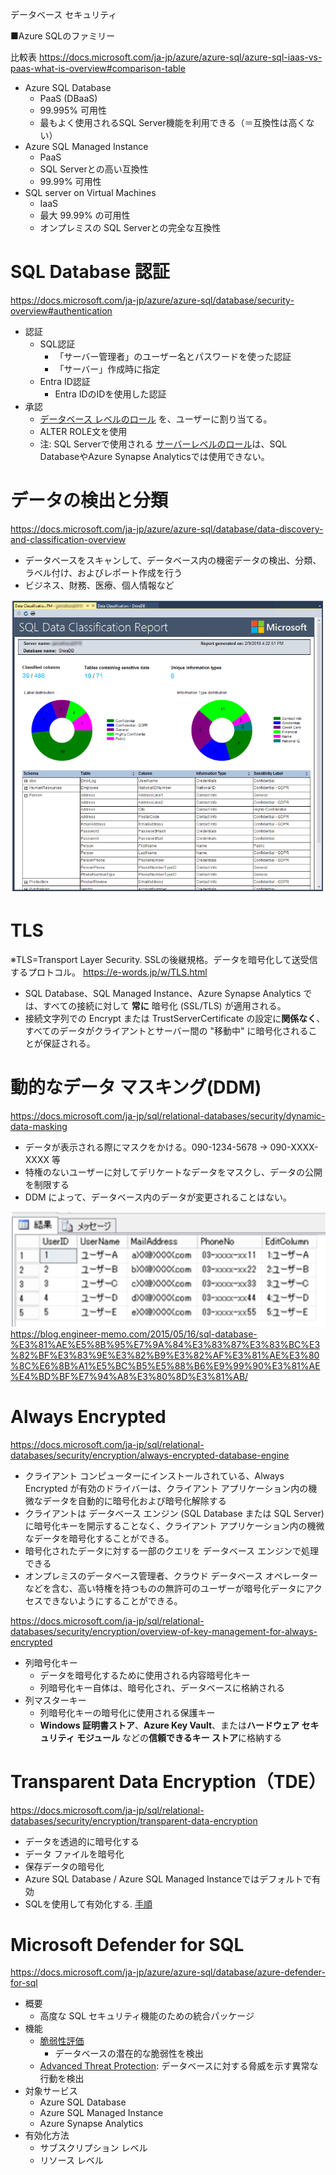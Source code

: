 データベース セキュリティ

■Azure SQLのファミリー

比較表
https://docs.microsoft.com/ja-jp/azure/azure-sql/azure-sql-iaas-vs-paas-what-is-overview#comparison-table

- Azure SQL Database
  - PaaS (DBaaS)
  - 99.995% 可用性
  - 最もよく使用されるSQL Server機能を利用できる（＝互換性は高くない）
- Azure SQL Managed Instance
  - PaaS
  - SQL Serverとの高い互換性
  - 99.99% 可用性
- SQL server on Virtual Machines
  - IaaS
  - 最大 99.99% の可用性
  - オンプレミスの SQL Serverとの完全な互換性

# SQL Database 認証

https://docs.microsoft.com/ja-jp/azure/azure-sql/database/security-overview#authentication

- 認証
  - SQL認証
    - 「サーバー管理者」のユーザー名とパスワードを使った認証
    - 「サーバー」作成時に指定
  - Entra ID認証
    - Entra IDのIDを使用した認証
- 承認
  - [データベース レベルのロール](https://docs.microsoft.com/ja-jp/sql/relational-databases/security/authentication-access/database-level-roles?view=sql-server-ver15) を、ユーザーに割り当てる。
  - ALTER ROLE文を使用
  - 注: SQL Serverで使用される [サーバーレベルのロール](https://docs.microsoft.com/ja-jp/sql/relational-databases/security/authentication-access/server-level-roles?view=sql-server-ver15)は、SQL DatabaseやAzure Synapse Analyticsでは使用できない。

<!--
# SQL Database ファイアウォール

https://docs.microsoft.com/ja-jp/azure/azure-sql/database/security-overview#network-security

■ファイアウォールの種類

- [IP ファイアウォール規則](https://docs.microsoft.com/ja-jp/azure/azure-sql/database/firewall-configure)
  - 各要求の送信元 IP アドレスに基づいてデータベースへのアクセス権を付与
  - データベース レベルの IP ファイアウォール規則
  - サーバーレベルの IP ファイアウォール規則
- [仮想ネットワーク ファイアウォールの規則](https://docs.microsoft.com/ja-jp/azure/azure-sql/database/vnet-service-endpoint-rule-overview)
  - 仮想ネットワーク内の特定のサブネットから送信される通信を許可するかどうかを制御
  - サーバー レベルにのみ適用

■[IPファイアウォールの評価の順序](https://docs.microsoft.com/ja-jp/azure/azure-sql/database/firewall-configure#how-the-firewall-works)

- データベース レベルの IP ファイアウォール規則で許可されたIPからのアクセスであれば、そのデータベースに接続可能
- サーバーレベルの IP ファイアウォール規則で許可されたIPからのアクセスであれば、サーバーに接続可能
- いずれでもない場合は接続が不可能

可能な限り、データベース レベルの IP ファイアウォール規則を使用することが推奨されている。


# Elastic Pool

[PDF資料](../pdf/mod3/Elastic%20Pool.pdf)

- 予期できない多様な使用ニーズを持つ複数のデータベースを管理しスケーリングするための、シンプルでコスト効率の高いソリューション
- エラスティック プール内のデータベースは、単一のサーバー上にあり、プールのリソースを共有

**Azure SQL Databaseでのみサポート**

# 購入モデル

https://docs.microsoft.com/ja-jp/azure/azure-sql/database/purchasing-models

- [仮想コアベース](https://docs.microsoft.com/ja-jp/azure/azure-sql/database/service-tiers-sql-database-vcore)
  - 推奨
- [DTU ベース](https://docs.microsoft.com/ja-jp/azure/azure-sql/database/service-tiers-dtu)
  - **Azure SQL Databaseでのみサポート。Azure SQL Managed Instancesではサポートされない**

# DTUとは

https://docs.microsoft.com/ja-jp/azure/azure-sql/database/purchasing-models#dtu-based-purchasing-model

- データベース トランザクション ユニット (DTU) 
- CPU、メモリ、読み取り、書き込みを組み合わせた測定値
- DTUを2倍にすると、利用できるリソースが2倍になる

# DTU ベースのサービス レベル

https://docs.microsoft.com/ja-jp/azure/azure-sql/database/service-tiers-dtu

- Basic
  - バックアップ: 最大7日間保有
- Standard
  - バックアップ: 最大35日間保有
  - 列ストアインデックス作成をサポート(S3以上)
- Premium
  - バックアップ: 最大35日間保有
  - インメモリOLTPをサポート
  - 列ストアインデックス作成をサポート
-->

# データの検出と分類

https://docs.microsoft.com/ja-jp/azure/azure-sql/database/data-discovery-and-classification-overview

- データベースをスキャンして、データベース内の機密データの検出、分類、ラベル付け、およびレポート作成を行う
- ビジネス、財務、医療、個人情報など

![](images/ss-2022-09-30-09-27-07.png)

# TLS

※TLS=Transport Layer Security. SSLの後継規格。データを暗号化して送受信するプロトコル。
https://e-words.jp/w/TLS.html


- SQL Database、SQL Managed Instance、Azure Synapse Analytics では、すべての接続に対して **常に** 暗号化 (SSL/TLS) が適用される。
- 接続文字列での Encrypt または TrustServerCertificate の設定に**関係なく**、すべてのデータがクライアントとサーバー間の "移動中" に暗号化されることが保証される。

# 動的なデータ マスキング(DDM)

https://docs.microsoft.com/ja-jp/sql/relational-databases/security/dynamic-data-masking

- データが表示される際にマスクをかける。090-1234-5678 → 090-XXXX-XXXX 等
- 特権のないユーザーに対してデリケートなデータをマスクし、データの公開を制限する
- DDM によって、データベース内のデータが変更されることはない。

![](images/ss-2022-09-30-09-29-02.png)
https://blog.engineer-memo.com/2015/05/16/sql-database-%E3%81%AE%E5%8B%95%E7%9A%84%E3%83%87%E3%83%BC%E3%82%BF%E3%83%9E%E3%82%B9%E3%82%AF%E3%81%AE%E3%80%8C%E6%8B%A1%E5%BC%B5%E5%88%B6%E9%99%90%E3%81%AE%E4%BD%BF%E7%94%A8%E3%80%8D%E3%81%AB/

# Always Encrypted

https://docs.microsoft.com/ja-jp/sql/relational-databases/security/encryption/always-encrypted-database-engine

- クライアント コンピューターにインストールされている、Always Encrypted が有効のドライバーは、クライアント アプリケーション内の機微なデータを自動的に暗号化および暗号化解除する
- クライアントは データベース エンジン (SQL Database または SQL Server) に暗号化キーを開示することなく、クライアント アプリケーション内の機微なデータを暗号化することができる。
- 暗号化されたデータに対する一部のクエリを データベース エンジンで処理できる
- オンプレミスのデータベース管理者、クラウド データベース オペレーターなどを含む、高い特権を持つものの無許可のユーザーが暗号化データにアクセスできないようにすることができる。

https://docs.microsoft.com/ja-jp/sql/relational-databases/security/encryption/overview-of-key-management-for-always-encrypted

- 列暗号化キー
  - データを暗号化するために使用される内容暗号化キー
  - 列暗号化キー自体は、暗号化され、データベースに格納される
- 列マスターキー
  - 列暗号化キーの暗号化に使用される保護キー
  - **Windows 証明書ストア**、**Azure Key Vault**、または**ハードウェア セキュリティ モジュール** などの**信頼できるキー ストア**に格納する

# Transparent Data Encryption（TDE）

https://docs.microsoft.com/ja-jp/sql/relational-databases/security/encryption/transparent-data-encryption

- データを透過的に暗号化する
- データ ファイルを暗号化
- 保存データの暗号化
- Azure SQL Database / Azure SQL Managed Instanceではデフォルトで有効
- SQLを使用して有効化する. [手順](https://docs.microsoft.com/ja-jp/sql/relational-databases/security/encryption/transparent-data-encryption#enable-tde)

# Microsoft Defender for SQL

https://docs.microsoft.com/ja-jp/azure/azure-sql/database/azure-defender-for-sql

- 概要
  - 高度な SQL セキュリティ機能のための統合パッケージ
- 機能
  - [脆弱性評価](https://docs.microsoft.com/ja-jp/azure/azure-sql/database/sql-vulnerability-assessment?tabs=azure-powershell)
    - データベースの潜在的な脆弱性を検出
  - [Advanced Threat Protection](https://docs.microsoft.com/ja-jp/azure/azure-sql/database/threat-detection-overview): データベースに対する脅威を示す異常な行動を検出
- 対象サービス
  - Azure SQL Database
  - Azure SQL Managed Instance
  - Azure Synapse Analytics
- 有効化方法
  - サブスクリプション レベル
  - リソース レベル

<!--
# ラボ 11: Azure SQL データベースのセキュリティ保護

- 60min
- Azure Passサブスクリプションを使用します
- 手順書: https://microsoftlearning.github.io/AZ-500JA-AzureSecurityTechnologies/
- 補足資料: https://github.com/hiryamada/notes/blob/main/AZ-500/lab/lab11.md
-->
